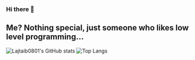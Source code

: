 ### Hi there 👋
## Me? Nothing special, just someone who likes low level programming...

![Lajtaib0801's GitHub stats](https://github-readme-stats-lake-eta-20.vercel.app/api?username=Lajtaib0801)
![Top Langs](https://github-readme-stats.vercel.app/api/top-langs/?username=Lajtaib0801)
<!--
**Lajtaib0801/Lajtaib0801** is a ✨ _special_ ✨ repository because its `README.md` (this file) appears on your GitHub profile.

Here are some ideas to get you started:

- 🔭 I’m currently working on ...
- 🌱 I’m currently learning ...
- 👯 I’m looking to collaborate on ...
- 🤔 I’m looking for help with ...
- 💬 Ask me about ...
- 📫 How to reach me: ...
- 😄 Pronouns: ...
- ⚡ Fun fact: ...
-->
